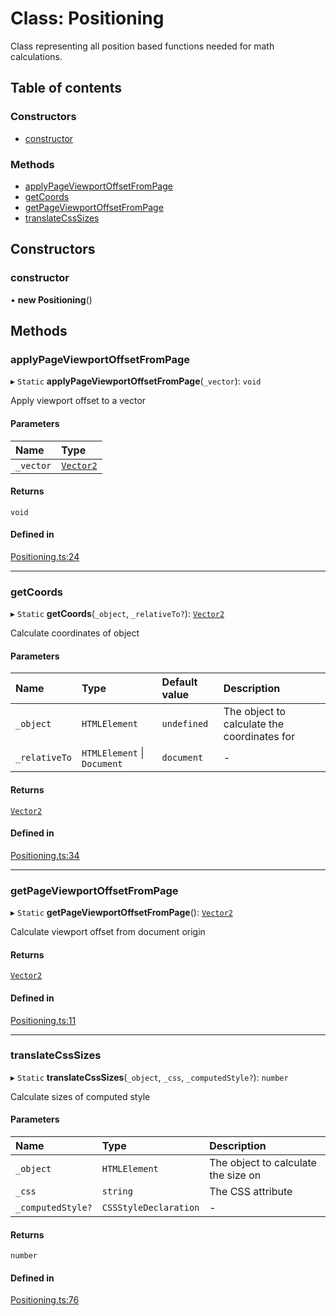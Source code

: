 # Class: Positioning

Class representing all position based functions needed for math calculations.

## Table of contents

### Constructors

- [constructor](../wiki/Positioning#constructor)

### Methods

- [applyPageViewportOffsetFromPage](../wiki/Positioning#applypageviewportoffsetfrompage)
- [getCoords](../wiki/Positioning#getcoords)
- [getPageViewportOffsetFromPage](../wiki/Positioning#getpageviewportoffsetfrompage)
- [translateCssSizes](../wiki/Positioning#translatecsssizes)

## Constructors

### constructor

• **new Positioning**()

## Methods

### applyPageViewportOffsetFromPage

▸ `Static` **applyPageViewportOffsetFromPage**(`_vector`): `void`

Apply viewport offset to a vector

#### Parameters

| Name | Type |
| :------ | :------ |
| `_vector` | [`Vector2`](../wiki/Vector2) |

#### Returns

`void`

#### Defined in

[Positioning.ts:24](https://github.com/JFenlonWork/MooD-Custom-CodeBase-Babel-Ts/blob/06f4940/Code/src/cMaths/Positioning.ts#L24)

___

### getCoords

▸ `Static` **getCoords**(`_object`, `_relativeTo?`): [`Vector2`](../wiki/Vector2)

Calculate coordinates of object

#### Parameters

| Name | Type | Default value | Description |
| :------ | :------ | :------ | :------ |
| `_object` | `HTMLElement` | `undefined` | The object to calculate the coordinates for |
| `_relativeTo` | `HTMLElement` \| `Document` | `document` | - |

#### Returns

[`Vector2`](../wiki/Vector2)

#### Defined in

[Positioning.ts:34](https://github.com/JFenlonWork/MooD-Custom-CodeBase-Babel-Ts/blob/06f4940/Code/src/cMaths/Positioning.ts#L34)

___

### getPageViewportOffsetFromPage

▸ `Static` **getPageViewportOffsetFromPage**(): [`Vector2`](../wiki/Vector2)

Calculate viewport offset from document origin

#### Returns

[`Vector2`](../wiki/Vector2)

#### Defined in

[Positioning.ts:11](https://github.com/JFenlonWork/MooD-Custom-CodeBase-Babel-Ts/blob/06f4940/Code/src/cMaths/Positioning.ts#L11)

___

### translateCssSizes

▸ `Static` **translateCssSizes**(`_object`, `_css`, `_computedStyle?`): `number`

Calculate sizes of computed style

#### Parameters

| Name | Type | Description |
| :------ | :------ | :------ |
| `_object` | `HTMLElement` | The object to calculate the size on |
| `_css` | `string` | The CSS attribute |
| `_computedStyle?` | `CSSStyleDeclaration` | - |

#### Returns

`number`

#### Defined in

[Positioning.ts:76](https://github.com/JFenlonWork/MooD-Custom-CodeBase-Babel-Ts/blob/06f4940/Code/src/cMaths/Positioning.ts#L76)

